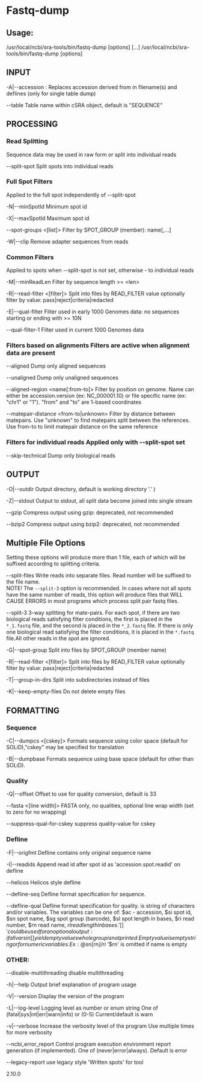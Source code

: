 # Fastq-dump

## Usage:
  /usr/local/ncbi/sra-tools/bin/fastq-dump [options] <path> [<path>...]
  /usr/local/ncbi/sra-tools/bin/fastq-dump [options] <accession>

## INPUT

-A|--accession <accession> : Replaces accession derived from <path> in filename(s) and deflines (only for single table dump) 
                                   
--table <table-name>             Table name within cSRA object, default is "SEQUENCE" 

## PROCESSING
### Read Splitting                     
Sequence data may be used in raw form or split into individual reads

--split-spot                     Split spots into individual reads 


### Full Spot Filters                  
Applied to the full spot independently of --split-spot

-N|--minSpotId <rowid>           Minimum spot id 

-X|--maxSpotId <rowid>           Maximum spot id 

--spot-groups <[list]>           Filter by SPOT_GROUP (member): name[,...] 

-W|--clip                        Remove adapter sequences from reads 

### Common Filters                     
Applied to spots when --split-spot is not set, otherwise - to individual reads

-M|--minReadLen <len>            Filter by sequence length >= \<len\> 

-R|--read-filter <[filter]>      Split into files by READ_FILTER value optionally filter by value: 
                                   pass|reject|criteria|redacted 

-E|--qual-filter                 Filter used in early 1000 Genomes data: no sequences starting or ending with >= 10N 

--qual-filter-1                  Filter used in current 1000 Genomes data 

### Filters based on alignments        Filters are active when alignment data are present

--aligned                        Dump only aligned sequences 

--unaligned                      Dump only unaligned sequences 

--aligned-region <name[:from-to]>  Filter by position on genome. Name can 
                                   either be accession.version (ex: 
                                   NC_000001.10) or file specific name (ex: 
                                   "chr1" or "1"). "from" and "to" are 1-based 
                                   coordinates 

--matepair-distance <from-to|unknown>  Filter by distance between matepairs. 
                                   Use "unknown" to find matepairs split 
                                   between the references. Use from-to to limit 
                                   matepair distance on the same reference 

### Filters for individual reads       Applied only with --split-spot set

--skip-technical                 Dump only biological reads 

## OUTPUT

-O|--outdir <path>               Output directory, default is working 
                                   directory '.' ) 

-Z|--stdout                      Output to stdout, all split data become 
                                   joined into single stream 

--gzip                           Compress output using gzip: deprecated, not 
                                   recommended 

--bzip2                          Compress output using bzip2: deprecated, 
                                   not recommended 

## Multiple File Options              
Setting these options will produce more than 1 file, each of which will be suffixed according to splitting criteria.

--split-files                    Write reads into separate files. Read number will be suffixed to the file name.  
                                   NOTE! The `--split-3` option is recommended. 
                                   In cases where not all spots have the same 
                                   number of reads, this option will produce 
                                   files that WILL CAUSE ERRORS in most programs 
                                   which process split pair fastq files. 

--split-3                        3-way splitting for mate-pairs. For each spot, if there are two biological reads satisfying filter conditions, the first is 
                                   placed in the `*_1.fastq` file, and the second is placed in the `*_2.fastq` file. If 
                                   there is only one biological read satisfying the filter conditions, it is 
                                   placed in the `*.fastq` file.All other reads in the spot are ignored. 

-G|--spot-group                  Split into files by SPOT_GROUP (member name) 

-R|--read-filter <[filter]>      Split into files by READ_FILTER value optionally filter by value: pass|reject|criteria|redacted 

-T|--group-in-dirs               Split into subdirectories instead of files 

-K|--keep-empty-files            Do not delete empty files 

## FORMATTING

### Sequence

-C|--dumpcs <[cskey]>            Formats sequence using color space (default 
                                   for SOLiD),"cskey" may be specified for 
                                   translation 

-B|--dumpbase                    Formats sequence using base space (default 
                                   for other than SOLiD). 

### Quality

-Q|--offset <integer>            Offset to use for quality conversion, 
                                   default is 33 

--fasta <[line width]>           FASTA only, no qualities, optional line 
                                   wrap width (set to zero for no wrapping) 

--suppress-qual-for-cskey        suppress quality-value for cskey 

### Defline

-F|--origfmt                     Defline contains only original sequence name 

-I|--readids                     Append read id after spot id as 
                                   'accession.spot.readid' on defline 

--helicos                        Helicos style defline 

--defline-seq <fmt>              Defline format specification for sequence. 

--defline-qual <fmt>             Defline format specification for quality. 
                                   <fmt> is string of characters and/or 
                                   variables. The variables can be one of: $ac 
                                   - accession, $si spot id, $sn spot 
                                   name, $sg spot group (barcode), $sl spot 
                                   length in bases, $ri read number, $rn 
                                   read name, $rl read length in bases. '[]' 
                                   could be used for an optional output: if 
                                   all vars in [] yield empty values whole 
                                   group is not printed. Empty value is empty 
                                   string or for numeric variables. Ex: 
                                   @$sn[_$rn]/$ri '_$rn' is omitted if name 
                                   is empty
 
### OTHER:

--disable-multithreading         disable multithreading 

-h|--help                        Output brief explanation of program usage 

-V|--version                     Display the version of the program 

-L|--log-level <level>           Logging level as number or enum string One 
                                   of (fatal|sys|int|err|warn|info) or (0-5) 
                                   Current/default is warn 

-v|--verbose                     Increase the verbosity level of the program 
                                   Use multiple times for more verbosity 

--ncbi_error_report              Control program execution environment 
                                   report generation (if implemented). One of 
                                   (never|error|always). Default is error 

--legacy-report                  use legacy style 'Written spots' for tool 

2.10.0
